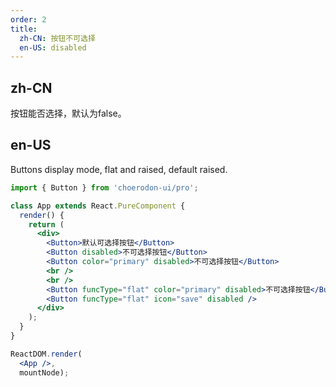 ```yaml
---
order: 2
title:
  zh-CN: 按钮不可选择
  en-US: disabled
---
```


## zh-CN

按钮能否选择，默认为false。


## en-US

Buttons display mode, flat and raised, default raised.


````jsx
import { Button } from 'choerodon-ui/pro';

class App extends React.PureComponent {
  render() {
    return (
      <div>
        <Button>默认可选择按钮</Button>
        <Button disabled>不可选择按钮</Button>
        <Button color="primary" disabled>不可选择按钮</Button>
        <br />
        <br />
        <Button funcType="flat" color="primary" disabled>不可选择按钮</Button>
        <Button funcType="flat" icon="save" disabled />
      </div>
    );
  }
}

ReactDOM.render(
  <App />,
  mountNode);

````
